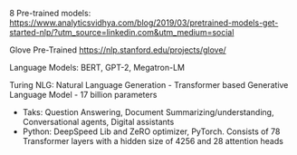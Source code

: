 8 Pre-trained models: https://www.analyticsvidhya.com/blog/2019/03/pretrained-models-get-started-nlp/?utm_source=linkedin.com&utm_medium=social <br/>

Glove Pre-Trained https://nlp.stanford.edu/projects/glove/ <br/>

Language Models: BERT, GPT-2, Megatron-LM

Turing NLG: Natural Language Generation - Transformer based Generative Language Model - 17 billion parameters
* Taks: Question Answering, Document Summarizing/understanding, Conversational agents, Digital assistants
* Python: DeepSpeed Lib and ZeRO optimizer, PyTorch. Consists of 78 Transformer layers with a hidden size of 4256 and 28 attention heads








